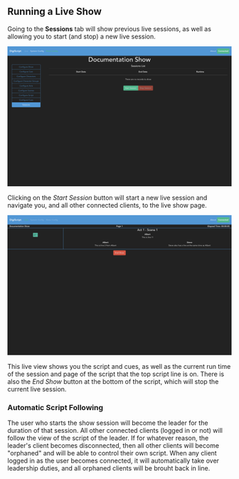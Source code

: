 ## Running a Live Show

Going to the **Sessions** tab will show previous live sessions, as well as allowing you to start
(and stop) a new live session.

![](../images/live_show/sessions_overview.png)

Clicking on the *Start Session* button will start a new live session and navigate you, and all other
connected clients, to the live show page.

![](../images/live_show/live_show.png)

This live view shows you the script and cues, as well as the current run time of the session and 
page of the script that the top script line is on. There is also the *End Show* button at the
bottom of the script, which will stop the current live session.

### Automatic Script Following

The user who starts the show session will become the leader for the duration of that session. All
other connected clients (logged in or not) will follow the view of the script of the leader. If for
whatever reason, the leader's client becomes disconnected, then all other clients will become
"orphaned" and will be able to control their own script. When any client logged in as the user
becomes connected, it will automatically take over leadership duties, and all orphaned clients
will be brouht back in line.